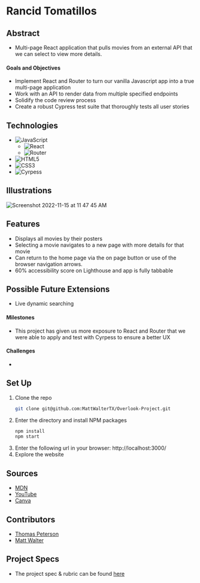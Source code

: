 # Rancid Tomatillos

## Abstract
- Multi-page React application that pulls movies from an external API that we can select to view more details.

#### Goals and Objectives

- Implement React and Router to turn our vanilla Javascript app into a true multi-page application
- Work with an API to render data from multiple specified endpoints
- Solidify the code review process
- Create a robust Cypress test suite that thoroughly tests all user stories

## Technologies
- ![JavaScript](https://img.shields.io/badge/javascript-%23323330.svg?style=for-the-badge&logo=javascript&logoColor=%23F7DF1E)
   - ![React](https://img.shields.io/badge/react-%23323330.svg?style=for-the-badge&logo=react&logoColor=%23F7DF1E)
   - ![Router](https://img.shields.io/badge/router-%23323330.svg?style=for-the-badge&logo=react-router&logoColor=%CA4245)
- ![HTML5](https://img.shields.io/badge/html5-%23E34F26.svg?style=for-the-badge&logo=html5&logoColor=white)
- ![CSS3](https://img.shields.io/badge/css3-%231572B6.svg?style=for-the-badge&logo=css3&logoColor=white)
- ![Cyrpess](https://img.shields.io/badge/cypress-%1004E9F.svg?style=for-the-badge&logo=cypress&logoColor=%23F7DF1E)

## Illustrations
![Screenshot 2022-11-15 at 11 47 45 AM](https://user-images.githubusercontent.com/106847513/201992298-8492643f-0ff5-4732-befa-4c1785e33d84.png)

## Features
- Displays all movies by their posters
- Selecting a movie navigates to a new page with more details for that movie
- Can return to the home page via the on page button or use of the browser navigation arrows.
- 60% accessibility score on Lighthouse and app is fully tabbable

## Possible Future Extensions
- Live dynamic searching

#### Milestones
- This project has given us more exposure to React and Router that we were able to apply and test with Cyrpess to ensure a better UX 

#### Challenges 
-  

## Set Up
1. Clone the repo
   ```sh
   git clone git@github.com:MattWalterTX/Overlook-Project.git
   ```
2. Enter the directory and install NPM packages
   ```sh
   npm install
   npm start
   ``` 
3. Enter the following url in your browser: http://localhost:3000/
4. Explore the website

## Sources
  - [MDN](http://developer.mozilla.org/en-US/)
  - [YouTube](https://www.youtube.com/)
  - [Canva](https://www.canva.com/)

## Contributors
  - [Thomas Peterson](https://github.com/thomedpete)
  - [Matt Walter](https://github.com/MattWalterTX)

## Project Specs
  - The project spec & rubric can be found [here](https://frontend.turing.edu/projects/module-3/rancid-tomatillos-v3.html)
